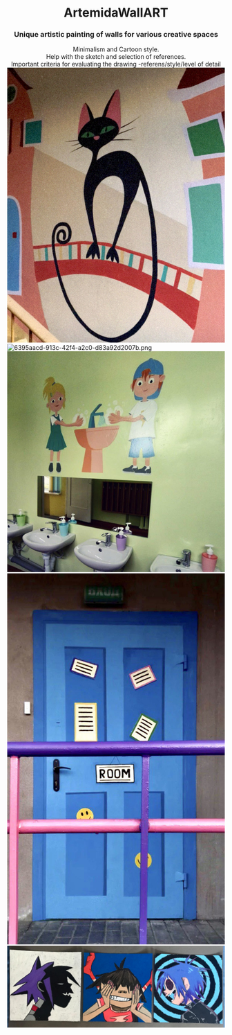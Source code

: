 <div id="header" align="center">
     <h1>ArtemidaWallART</h1>
     <h3>Unique artistic painting of walls for various creative spaces</h3>
</div>
<div id="header" align="center">
     Minimalism and Cartoon style.
</div> 
<div id="header" align="center">
     Help with the sketch and selection of references.
</div> 
<div id="header" align="center">
     Important criteria for evaluating the drawing -referens/style/level of detail
</div> 
<div classes="content-container" align="grid">
<section class="gallery">
<div class="gallery-item">
     <img alt="0235d4a8-6d39-4500-adf1-da4f891697cd.jpg" src="https://github.com/ArtemidaCG/ArtemidaWallART.github.io/blob/main/0235d4a8-6d39-4500-adf1-da4f891697cd.jpg?raw=true" data-hpc="true" class="Box-sc-g0xbh4-0 fzFXnm"></div>
</div>  
<div class="gallery-item">
     <img alt="6395aacd-913c-42f4-a2c0-d83a92d2007b.png" src="https://github.com/ArtemidaCG/ArtemidaWallART.github.io/blob/main/6395aacd-913c-42f4-a2c0-d83a92d2007b.png?raw=true" data-hpc="true" class="Box-sc-g0xbh4-0 fzFXnm">
</div> 
<div class="gallery-item">
     <img alt="photo_2024-12-19_17-49-10.jpg" src="https://github.com/ArtemidaCG/ArtemidaWallART.github.io/blob/main/photo_2024-12-19_17-49-10.jpg?raw=true" data-hpc="true" class="Box-sc-g0xbh4-0 fzFXnm">
</div> 
<div class="gallery-item">
     <img alt="photo_2024-12-19_17-50-46.jpg" src="https://github.com/ArtemidaCG/ArtemidaWallART.github.io/blob/main/photo_2024-12-19_17-50-46.jpg?raw=true" data-hpc="true" class="Box-sc-g0xbh4-0 fzFXnm">
</div>
     <div class="gallery-item">
     <img alt="Gorillaz.png" src="https://github.com/ArtemidaCG/ArtemidaWallART.github.io/blob/main/Gorillaz.png?raw=true" data-hpc="true" class="Box-sc-g0xbh4-0 fzFXnm">
</div>  
</selection>
</div>

